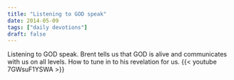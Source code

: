 ```yaml
---
title: "Listening to GOD speak"
date: 2014-05-09
tags: ["daily devotions"]
draft: false
---
```

Listening to GOD speak. Brent tells us that GOD is alive and communicates with us on all levels. How to tune in to his revelation for us.
{{< youtube 7GWsuF1YSWA >}}
